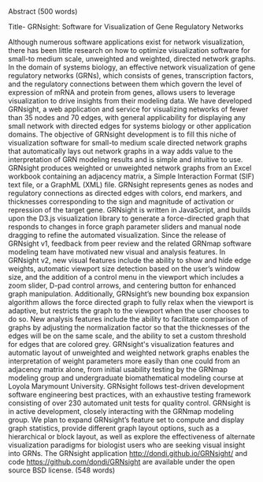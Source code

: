 Abstract (500 words)

Title- GRNsight: Software for Visualization of Gene Regulatory Networks

Although numerous software applications exist for network visualization, there has been little research on how to optimize visualization software for small-to medium scale, unweighted and weighted, directed network graphs. In the domain of systems biology, an effective network visualization of gene regulatory networks (GRNs), which consists of genes, transcription factors, and the regulatory connections between them which govern the level of expression of mRNA and protein from genes, allows users to leverage visualization to drive insights from their modeling data. We have developed GRNsight, a web application and service for visualizing networks of fewer than 35 nodes and 70 edges, with general applicability for displaying any small network with directed edges for systems biology or other application domains. The objective of GRNsight development is to fill this niche of visualization software for small-to medium scale directed network graphs that automatically lays out network graphs in a way adds value to the interpretation of GRN modeling results and is simple and intuitive to use. GRNsight produces weighted or unweighted network graphs from an Excel workbook containing an adjacency matrix, a Simple Interaction Format (SIF) text file, or a GraphML (XML) file. GRNsight represents genes as nodes and regulatory connections as directed edges with colors, end markers, and thicknesses corresponding to the sign and magnitude of activation or repression of the target gene. GRNsight is written in JavaScript, and builds upon the D3.js visualization library to generate a force-directed graph that responds to changes in force graph parameter sliders and manual node dragging to refine the automated visualization. Since the release of GRNsight v1, feedback from peer review and the related GRNmap software modeling team have motivated new visual and analysis features. In GRNsight v2, new visual features include the ability to show and hide edge weights, automatic viewport size detection based on the user’s window size, and the addition of a control menu in the viewport which includes a zoom slider, D-pad control arrows, and centering button for enhanced graph manipulation. Additionally, GRNsight’s new bounding box expansion algorithm allows the force directed graph to fully relax when the viewport is adaptive, but restricts the graph to the viewport when the user chooses to do so. New analysis features include the ability to facilitate comparison of graphs by adjusting the normalization factor so that the thicknesses of the edges will be on the same scale, and the ability to set a custom threshold for edges that are colored grey. GRNsight's visualization features and automatic layout of unweighted and weighted network graphs enables the interpretation of weight parameters more easily than one could from an adjacency matrix alone, from initial usability testing by the GRNmap modeling group and undergraduate biomathematical modeling course at Loyola Marymount University. GRNsight follows test-driven development software engineering best practices, with an exhaustive testing framework consisting of over 230 automated unit tests for quality control. GRNsight is in active development, closely interacting with the GRNmap modeling group. We plan to expand GRNsight’s feature set to compute and display graph statistics, provide different graph layout options, such as a hierarchical or block layout, as well as explore the effectiveness of alternate visualization paradigms for biologist users who are seeking visual insight into GRNs. The GRNsight application http://dondi.github.io/GRNsight/ and code https://github.com/dondi/GRNsight are available under the open source BSD license.
(548 words)
